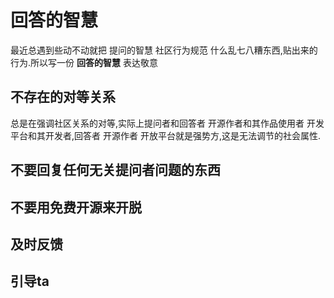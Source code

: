 # 回答的智慧

最近总遇到些动不动就把 提问的智慧 社区行为规范 什么乱七八糟东西,贴出来的行为.所以写一份 **回答的智慧** 表达敬意

## 不存在的对等关系

总是在强调社区关系的对等,实际上提问者和回答者 开源作者和其作品使用者 开发平台和其开发者,回答者 开源作者 开放平台就是强势方,这是无法调节的社会属性.

## 不要回复任何无关提问者问题的东西

## 不要用免费开源来开脱

## 及时反馈

## 引导ta

